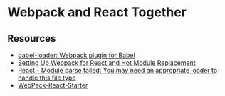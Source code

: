 # Webpack and React Together

## Resources

 - [babel-loader: Webpack plugin for Babel](https://github.com/babel/babel-loader)
 - [Setting Up Webpack for React and Hot Module Replacement](https://robots.thoughtbot.com/setting-up-webpack-for-react-and-hot-module-replacement)
 - [React - Module parse failed: You may need an appropriate loader to handle this file type](https://github.com/babel/babel-loader/issues/173)
 - [WebPack-React-Starter](https://github.com/JakeGinnivan/WebPack-React-Starter) 
